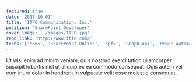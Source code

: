```yaml
---
featured: true
date: '2017-10-01'
title: 'ITFO Communication, Inc.'
position: 'SharePoint Developer'
cover_image: './images/ITFO.jpg'
repo_link: 'http://www.itfo.com/'
techs: ['M365', 'SharePoint Online', 'Spfx', 'Graph Api', 'Power Automate', 'ReactJS', 'Sass/Less']
---
```


Ut wisi enim ad minim veniam, quis nostrud exerci tation ullamcorper suscipit lobortis nisl ut aliquip ex ea commodo consequat. Duis autem vel eum iriure dolor in hendrerit in vulputate velit esse molestie consequat.
